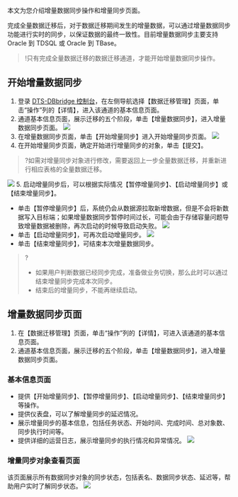 
本文为您介绍增量数据同步操作和增量同步页面。

完成全量数据迁移后，对于数据迁移期间发生的增量数据，可以通过增量数据同步功能进行实时的同步，以保证数据的最终一致性。目前增量数据同步主要支持 Oracle 到 TDSQL 或 Oracle 到 TBase。

>!只有完成全量数据迁移的数据迁移通道，才能开始增量数据同步操作。


## 开始增量数据同步
1. 登录 [DTS-DBbridge 控制台](https://cloud.tencent.com/document/product/571/45866#.E6.AD.A5.E9.AA.A4.E4.B8.80.EF.BC.9A.E7.99.BB.E5.BD.95.E6.8E.A7.E5.88.B6.E5.8F.B0)，在左侧导航选择【数据迁移管理】页面，单击“操作”列的【详情】，进入该通道的基本信息页面。
2. 通道基本信息页面，展示迁移的五个阶段，单击【增量数据同步】，进入增量数据同步页面。
![](https://main.qcloudimg.com/raw/c52021d6a3b646781399e2570aae7b1b.png)
3. 在增量数据同步页面，单击【开始增量同步】进入开始增量同步页面。
![](https://main.qcloudimg.com/raw/3dfb04858147c2553bb89a7788b1acc6.png)
4. 在开始增量同步页面，确定开始进行增量同步的对象，单击【提交】。
>?如需对增量同步对象进行修改，需要返回上一步全量数据迁移，并重新进行相应表格的全量数据迁移。
>
![](https://main.qcloudimg.com/raw/26a07660a54ebdc99e9c849100727489.png)
5. 启动增量同步后，可以根据实际情况【暂停增量同步】、【启动增量同步】或【结束增量同步】。
 - 单击【暂停增量同步】后，系统仍会从数据源拉取新增数据，但是不会将新数据写入目标端；如果增量数据同步暂停时间过长，可能会由于存储容量问题导致增量数据被删除，再次启动的时候导致启动失败。
![](https://main.qcloudimg.com/raw/8e82f9f1bdb1c4c79d5d99948dd086dd.png)
 - 单击【启动增量同步】，可再次启动增量同步。
![](https://main.qcloudimg.com/raw/35e8dc863d1f50ad78fa55d048aa3f26.png)
 - 单击【结束增量同步】，可结束本次增量数据同步。
>?
>- 如果用户判断数据已经同步完成，准备做业务切换，那么此时可以通过结束增量同步完成本次同步。
>- 结束后的增量同步，不能再继续启动。

## 增量数据同步页面
1. 在【数据迁移管理】页面，单击“操作”列的【详情】，可进入该通道的基本信息页面。
2. 通道基本信息页面，展示迁移的五个阶段，单击【增量数据同步】，进入增量数据同步页面。


### 基本信息页面
 - 提供【开始增量同步】、【暂停增量同步】、【启动增量同步】、【结束增量同步】等操作。
 - 提供仪表盘，可以了解增量同步的延迟情况。
 - 展示增量同步的基本信息，包括任务状态、开始时间、完成时间、总对象数、同步执行时间等。
 - 提供详细的运营日志，展示增量同步的执行情况和异常情况。
![](https://main.qcloudimg.com/raw/f4e62d3092303f1ca221073548163840.png)

### 增量同步对象查看页面
该页面展示所有数据同步对象的同步状态，包括表名、数据同步状态、延迟等，帮助用户实时了解同步状态。
![](https://main.qcloudimg.com/raw/6edd0a6c90a5a8cf26633ce4f248ee9b.png)
